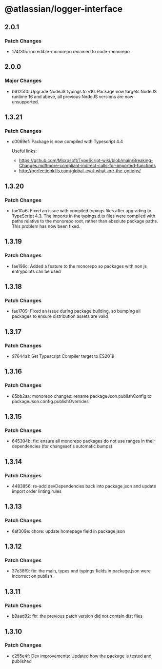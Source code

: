 # @atlassian/logger-interface

## 2.0.1

### Patch Changes

- 174f3f5: incredible-monorepo renamed to node-monorepo

## 2.0.0

### Major Changes

- b6125f0: Upgrade NodeJS typings to v16. Package now targets NodeJS runtime 16 and above, all previous NodeJS versions
  are now unsupported.

## 1.3.21

### Patch Changes

- c0069ef: Package is now compiled with Typescript 4.4

  Useful links:

  - https://github.com/Microsoft/TypeScript-wiki/blob/main/Breaking-Changes.md#more-compliant-indirect-calls-for-imported-functions
  - http://perfectionkills.com/global-eval-what-are-the-options/

## 1.3.20

### Patch Changes

- fae10a6: Fixed an issue with compiled typings files after upgrading to TypeScript 4.3. The imports in the typings.d.ts
  files were compiled with paths relative to the monorepo root, rather than absolute package paths. This problem has now
  been fixed.

## 1.3.19

### Patch Changes

- fae196c: Added a feature to the monorepo so packages with non js entrypoints can be used

## 1.3.18

### Patch Changes

- fae1709: Fixed an issue during package building, so bumping all packages to ensure distribution assets are valid

## 1.3.17

### Patch Changes

- 97644a1: Set Typescript Compiler target to ES2018

## 1.3.16

### Patch Changes

- 85bb2aa: monorepo changes: rename packageJson.publishConfig to packageJson.config.publishOverrides

## 1.3.15

### Patch Changes

- 645304b: fix: ensure all monorepo packages do not use ranges in their dependencies (for changeset's automatic bumps)

## 1.3.14

### Patch Changes

- 4483856: re-add devDependencies back into package.json and update import order linting rules

## 1.3.13

### Patch Changes

- 6af309e: chore: update homepage field in package.json

## 1.3.12

### Patch Changes

- 37e36f9: fix: the main, types and typings fields in package.json were incorrect on publish

## 1.3.11

### Patch Changes

- b9aad92: fix: the previous patch version did not contain dist files

## 1.3.10

### Patch Changes

- c255e4f: Dev improvements: Updated how the package is tested and published
